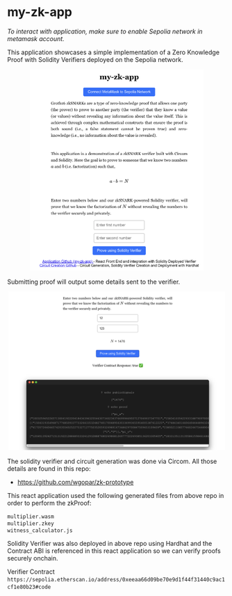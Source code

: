 # my-zk-app

*To interact with application, make sure to enable Sepolia network in metamask account.*

This application showcases a simple implementation of a Zero Knowledge Proof with Solidity Verifiers deployed on the Sepolia network. 

<p align="center">
<img src="./assets/app.png" alt="My Project Screenshot" width="400" />
</p>

Submitting proof will output some details sent to the verifier. 

<p align="center">
<img src="./assets/proof.png" alt="My Project Screenshot" width="500" />
</p>

The solidity verifier and circuit generation was done via Circom. All those details are found in this repo:
* https://github.com/wgopar/zk-prototype

This react application used the following generated files from above repo in order to perform the zkProof:
```
multiplier.wasm
multiplier.zkey
witness_calculator.js
```
Solidity Verifier was also deployed in above repo using Hardhat and the Contract ABI is referenced in this react application so we can verify proofs securely onchain. 


Verifier Contract 
`https://sepolia.etherscan.io/address/0xeeaa66d09be70e9d1f44f31440c9ac1cf1e80b23#code`